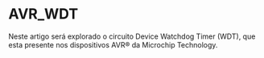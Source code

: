 # AVR_WDT
Neste artigo será explorado o circuito  Device Watchdog Timer (WDT), que esta presente nos dispositivos AVR® da Microchip Technology.
